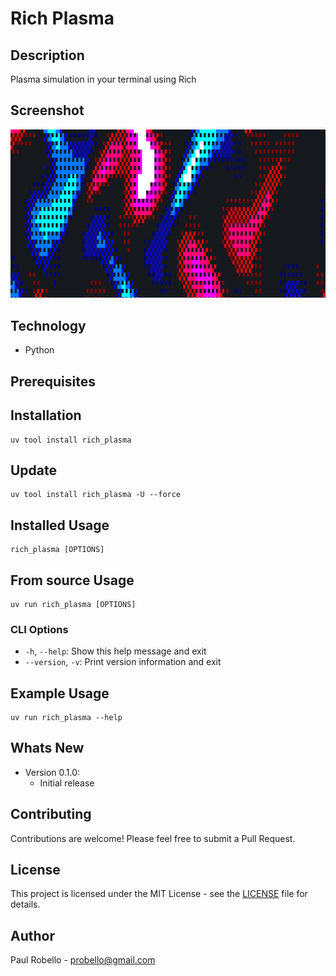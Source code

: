 # Rich Plasma

## Description
Plasma simulation in your terminal using Rich

## Screenshot

![Screenshot](screenshot.png)

## Technology
- Python

## Prerequisites

## Installation
```shell
uv tool install rich_plasma
```

## Update
```shell
uv tool install rich_plasma -U --force
```

## Installed Usage
```shell
rich_plasma [OPTIONS]
```

## From source Usage
```shell
uv run rich_plasma [OPTIONS]
```


### CLI Options
- `-h`, `--help`: Show this help message and exit
- `--version`, `-v`: Print version information and exit

## Example Usage
```shell
uv run rich_plasma --help
```
## Whats New

- Version 0.1.0:
  - Initial release

## Contributing

Contributions are welcome! Please feel free to submit a Pull Request.

## License

This project is licensed under the MIT License - see the [LICENSE](LICENSE) file for details.

## Author

Paul Robello - probello@gmail.com
